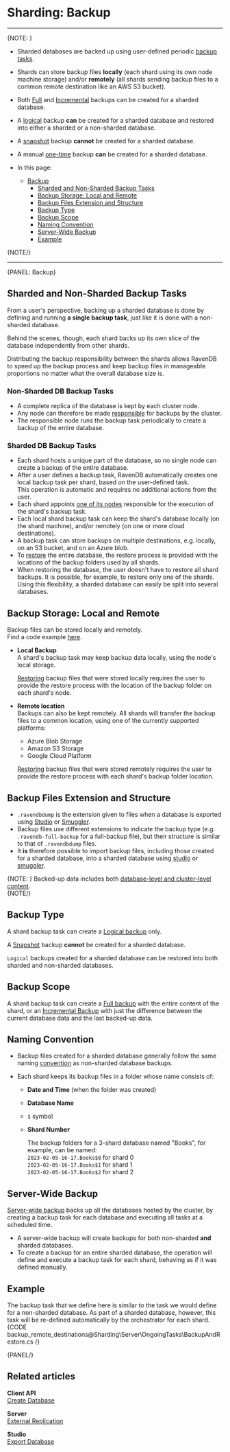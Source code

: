 ﻿# Sharding: Backup
---

{NOTE: }

* Sharded databases are backed up using user-defined periodic 
  [backup tasks](../../../../server/ongoing-tasks/backup-overview).  

* Shards can store backup files **locally** (each shard using its 
  own node machine storage) and/or **remotely** (all shards sending 
  backup files to a common remote destination like an AWS S3 bucket).  

* Both [Full](../../../../server/ongoing-tasks/backup-overview#full-backup) 
  and [Incremental](../../../../server/ongoing-tasks/backup-overview#incremental-backup) 
  backups can be created for a sharded database.  

* A [logical](../../../../server/ongoing-tasks/backup-overview#logical-backup) 
  backup **can** be created for a sharded database and restored into either 
  a sharded or a non-sharded database.  

* A [snapshot](../../../../server/ongoing-tasks/backup-overview#snapshot) 
  backup **cannot** be created for a sharded database.  

* A manual [one-time](../../../../studio/database/tasks/backup-task#manually-creating-one-time-backups) 
  backup **can** be created for a sharded database.  

* In this page:  
  * [Backup](../../../../sharding/server/ongoing-tasks/backup-and-restore/backup#backup)  
     * [Sharded and Non-Sharded Backup Tasks](../../../../sharding/server/ongoing-tasks/backup-and-restore/backup#sharded-and-non-sharded-backup-tasks)  
     * [Backup Storage: Local and Remote](../../../../sharding/server/ongoing-tasks/backup-and-restore/backup#backup-storage-local-and-remote)  
     * [Backup Files Extension and Structure](../../../../sharding/server/ongoing-tasks/backup-and-restore/backup#backup-files-extension-and-structure)  
     * [Backup Type](../../../../sharding/server/ongoing-tasks/backup-and-restore/backup#backup-type)  
     * [Backup Scope](../../../../sharding/server/ongoing-tasks/backup-and-restore/backup#backup-scope)  
     * [Naming Convention](../../../../sharding/server/ongoing-tasks/backup-and-restore/backup#naming-convention)  
     * [Server-Wide Backup](../../../../sharding/server/ongoing-tasks/backup-and-restore/backup#server-wide-backup)  
     * [Example](../../../../sharding/server/ongoing-tasks/backup-and-restore/backup#example)  

{NOTE/}

---

{PANEL: Backup}

## Sharded and Non-Sharded Backup Tasks

From a user's perspective, backing up a sharded database is done by 
defining and running **a single backup task**, just like it is done 
with a non-sharded database.  

Behind the scenes, though, each shard backs up its own slice of the 
database independently from other shards.  

Distributing the backup responsibility between the shards allows 
RavenDB to speed up the backup process and keep backup files in 
manageable proportions no matter what the overall database size is.  

### Non-Sharded DB Backup Tasks

* A complete replica of the database is kept by each cluster node.  
* Any node can therefore be made 
  [responsible](../../../../server/clustering/distribution/highly-available-tasks#responsible-node) 
  for backups by the cluster.  
* The responsible node runs the backup task periodically to create 
  a backup of the entire database.  
  
### Sharded DB Backup Tasks

* Each shard hosts a unique part of the database, so no single node 
  can create a backup of the entire database.  
* After a user defines a backup task, RavenDB automatically creates 
  one local backup task per shard, based on the user-defined task.  
  This operation is automatic and requires no additional actions 
  from the user.  
* Each shard appoints [one of its nodes](../../../../sharding/overview#shard-replication) 
  responsible for the execution of the shard's backup task.  
* Each local shard backup task can keep the shard's database 
  locally (on the shard machine), and/or remotely (on one 
  or more cloud destinations).  
* A backup task can store backups on multiple destinations, 
  e.g. locally, on an S3 bucket, and on an Azure blob.  
* To [restore](../../../../sharding/server/ongoing-tasks/backup-and-restore/restore) 
  the entire database, the restore process is provided with 
  the locations of the backup folders used by all shards.  
* When restoring the database, the user doesn't have to restore 
  all shard backups. It is possible, for example, to restore only 
  one of the shards. Using this flexibility, a sharded database 
  can easily be split into several databases.  

## Backup Storage: Local and Remote

Backup files can be stored locally and remotely.  
Find a code example [here](../../../../sharding/server/ongoing-tasks/backup-and-restore/backup#example).  

* **Local Backup**  
  A shard's backup task may keep backup data locally, 
  using the node's local storage.  

    [Restoring](../../../../sharding/server/ongoing-tasks/backup-and-restore/restore#section-2) 
    backup files that were stored locally requires the user to provide 
    the restore process with the location of the backup folder on each 
    shard's node.  

* **Remote location**  
  Backups can also be kept remotely. All shards will transfer 
  the backup files to a common location, using one of the currently 
  supported platforms:  
   * Azure Blob Storage  
   * Amazon S3 Storage  
   * Google Cloud Platform  

    [Restoring](../../../../sharding/server/ongoing-tasks/backup-and-restore/restore#section-2) 
    backup files that were stored remotely requires the user to provide 
    the restore process with each shard's backup folder location.  

## Backup Files Extension and Structure

* `.ravendbdump` is the extension given to files when a database 
  is exported using [Studio](../../../../studio/database/tasks/export-database) 
  or [Smuggler](../../../../client-api/smuggler/what-is-smuggler).  
* Backup files use different extensions to indicate the backup type 
  (e.g. `.ravendb-full-backup` for a full-backup file), but their 
  structure is similar to that of `.ravendbdump` files.  
* It **is** therefore possible to import backup files, including those 
  created for a sharded database, into a sharded database using 
  [studio](../../../../studio/database/tasks/import-data/import-data-file) 
  or [smuggler](../../../../client-api/smuggler/what-is-smuggler#import).  

{NOTE: }
Backed-up data includes both 
[database-level and cluster-level content](../../../../server/ongoing-tasks/backup-overview#backup-contents).  
{NOTE/}

## Backup Type

A shard backup task can create a 
[Logical backup](../../../../server/ongoing-tasks/backup-overview#logical-backup) 
only.  

A [Snapshot](../../../../server/ongoing-tasks/backup-overview#snapshot) 
backup **cannot** be created for a sharded database.  

`Logical` backups created for a sharded database can be restored into 
both sharded and non-sharded databases.  

## Backup Scope

A shard backup task can create 
a [Full backup](../../../../server/ongoing-tasks/backup-overview#full-backup) 
with the entire content of the shard, or an 
[Incremental Backup](../../../../server/ongoing-tasks/backup-overview#incremental-backup) 
with just the difference between the current database data and the last backed-up data.  

## Naming Convention

* Backup files created for a sharded database generally follow the same naming 
  [convention](../../../../server/ongoing-tasks/backup-overview#backup-name-and-folder-structure) 
  as non-sharded database backups.  

* Each shard keeps its backup files in a folder whose name consists of:  
   * **Date and Time** (when the folder was created)  
   * **Database Name**  
   * `$` symbol  
   * **Shard Number**  

      The backup folders for a 3-shard database named "Books", 
      for example, can be named:  
      `2023-02-05-16-17.Books$0` for shard 0  
      `2023-02-05-16-17.Books$1` for shard 1  
      `2023-02-05-16-17.Books$2` for shard 2  

## Server-Wide Backup

[Server-wide backup](../../../../client-api/operations/maintenance/backup/backup#server-wide-backup) 
backs up all the databases hosted by the cluster, by creating a backup 
task for each database and executing all tasks at a scheduled time.  

* A server-wide backup will create backups for both non-sharded **and** 
  sharded databases.  
* To create a backup for an entire sharded database, the operation will 
  define and execute a backup task for each shard, behaving as if it was 
  defined manually.  

## Example

The backup task that we define here is similar to the task we 
would define for a non-sharded database. As part of a sharded 
database, however, this task will be re-defined automatically 
by the orchestrator for each shard.  
{CODE backup_remote_destinations@Sharding\Server\OngoingTasks\BackupAndRestore.cs /}

{PANEL/}

## Related articles

**Client API**  
[Create Database](../../../../client-api/operations/server-wide/create-database)  

**Server**  
[External Replication](../../../../server/ongoing-tasks/external-replication)  

**Studio**  
[Export Database](../../../../studio/database/tasks/export-database)  

